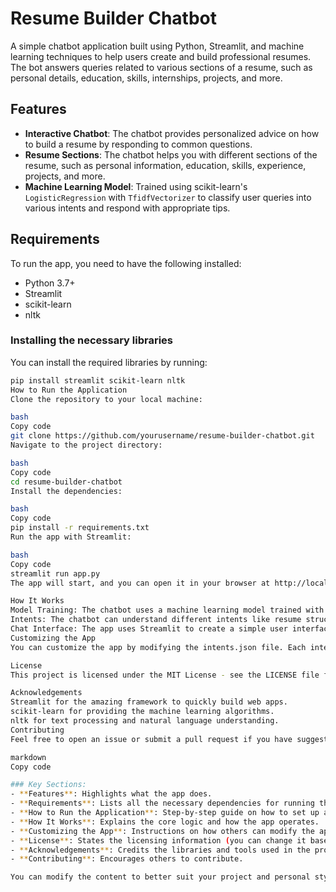 # Resume Builder Chatbot

A simple chatbot application built using Python, Streamlit, and machine learning techniques to help users create and build professional resumes. The bot answers queries related to various sections of a resume, such as personal details, education, skills, internships, projects, and more.

## Features
- **Interactive Chatbot**: The chatbot provides personalized advice on how to build a resume by responding to common questions.
- **Resume Sections**: The chatbot helps you with different sections of the resume, such as personal information, education, skills, experience, projects, and more.
- **Machine Learning Model**: Trained using scikit-learn's `LogisticRegression` with `TfidfVectorizer` to classify user queries into various intents and respond with appropriate tips.

## Requirements

To run the app, you need to have the following installed:

- Python 3.7+
- Streamlit
- scikit-learn
- nltk

### Installing the necessary libraries
You can install the required libraries by running:

```bash
pip install streamlit scikit-learn nltk
How to Run the Application
Clone the repository to your local machine:

bash
Copy code
git clone https://github.com/yourusername/resume-builder-chatbot.git
Navigate to the project directory:

bash
Copy code
cd resume-builder-chatbot
Install the dependencies:

bash
Copy code
pip install -r requirements.txt
Run the app with Streamlit:

bash
Copy code
streamlit run app.py
The app will start, and you can open it in your browser at http://localhost:8501.

How It Works
Model Training: The chatbot uses a machine learning model trained with intents and examples of common queries about building resumes. The model is built using LogisticRegression and vectorized text using TfidfVectorizer.
Intents: The chatbot can understand different intents like resume structure, personal information, education, skills, internships, and other resume-related topics.
Chat Interface: The app uses Streamlit to create a simple user interface where you can type your questions, and the bot will respond with useful tips.
Customizing the App
You can customize the app by modifying the intents.json file. Each intent in this file contains examples of questions and responses related to specific resume sections. Add new intents or update the existing ones based on your use case.

License
This project is licensed under the MIT License - see the LICENSE file for details.

Acknowledgements
Streamlit for the amazing framework to quickly build web apps.
scikit-learn for providing the machine learning algorithms.
nltk for text processing and natural language understanding.
Contributing
Feel free to open an issue or submit a pull request if you have suggestions or improvements!

markdown
Copy code

### Key Sections:
- **Features**: Highlights what the app does.
- **Requirements**: Lists all the necessary dependencies for running the app.
- **How to Run the Application**: Step-by-step guide on how to set up and run the app locally.
- **How It Works**: Explains the core logic and how the app operates.
- **Customizing the App**: Instructions on how others can modify the app for their needs.
- **License**: States the licensing information (you can change it based on your preference).
- **Acknowledgements**: Credits the libraries and tools used in the project.
- **Contributing**: Encourages others to contribute.

You can modify the content to better suit your project and personal style!
